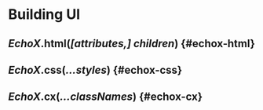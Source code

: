 # Building UI

## _EchoX_.**html(_[attributes,] children_)** {#echox-html}

## _EchoX_.**css(_...styles_)** {#echox-css}

## _EchoX_.**cx(_...classNames_)** {#echox-cx}
